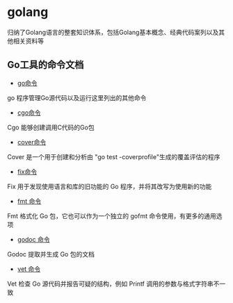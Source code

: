 # golang
归纳了Golang语言的整套知识体系，包括Golang基本概念、经典代码案列以及其他相关资料等

## Go工具的命令文档

- [go命令](http://docscn.studygolang.com/cmd/go/)

go 程序管理Go源代码以及运行这里列出的其他命令

- [cgo命令](http://docscn.studygolang.com/cmd/cgo/)

Cgo 能够创建调用C代码的Go包

- [cover命令](http://docscn.studygolang.com/cmd/cover/)

Cover 是一个用于创建和分析由 "go test -coverprofile"生成的覆盖评估的程序

- [fix命令](http://docscn.studygolang.com/cmd/fix/)

Fix 用于发现使用语言和库的旧功能的 Go 程序，并将其改写为使用新的功能

- [fmt 命令](http://docscn.studygolang.com/cmd/gofmt/)

Fmt 格式化 Go 包，它也可以作为一个独立的 gofmt 命令使用，有更多的通用选项

- [godoc 命令](http://godoc.org/golang.org/x/tools/cmd/godoc/)

Godoc 提取并生成 Go 包的文档

- [vet 命令](http://docscn.studygolang.com/cmd/vet/)

Vet 检查 Go 源代码并报告可疑的结构，例如 Printf 调用的参数与格式字符串不一致